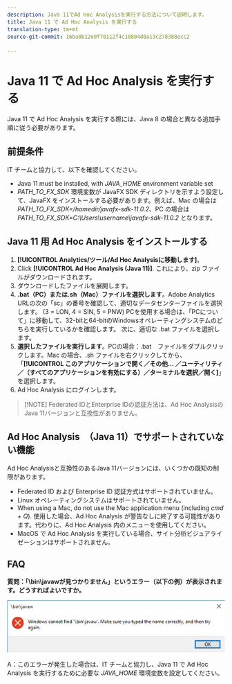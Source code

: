 ```yaml
---
description: Java 11でAd Hoc Analysisを実行する方法について説明します。
title: Java 11 で Ad Hoc Analysis を実行する
translation-type: tm+mt
source-git-commit: 16ba0b12e0f70112f4c10804d0a13c278388ecc2

---
```



# Java 11 で Ad Hoc Analysis を実行する

Java 11 で Ad Hoc Analysis を実行する際には、Java 8 の場合と異なる追加手順に従う必要があります。

## 前提条件

IT チームと協力して、以下を確認してください。

* Java 11 must be installed, with *JAVA_HOME* environment variable set
* *PATH_TO_FX_SDK* 環境変数が JavaFX SDK ディレクトリを示すよう設定して、JavaFX をインストールする必要があります。例えば、Mac の場合は *PATH_TO_FX_SDK=/homedir/javafx-sdk-11.0.2*、PC の場合は *PATH_TO_FX_SDK=C:\Users\username\javafx-sdk-11.0.2* となります。

## Java 11 用 Ad Hoc Analysis をインストールする

1. **[!UICONTROL Analytics/ツール/Ad Hoc Analysisに移動します]**。
1. Click **[!UICONTROL Ad Hoc Analysis (Java 11)]**. これにより、zip ファイルがダウンロードされます。
1. ダウンロードしたファイルを展開します。
1. **.bat（PC）または.sh（Mac）ファイルを選択します**。Adobe Analytics URLの次の「sc」の番号を確認して、適切なデータセンターファイルを選択します。 (3 = LON, 4 = SIN, 5 = PNW) PCを使用する場合は、「PCについて」に移動して、32-bitと64-bitのWindowsオペレーティングシステムのどちらを実行しているかを確認します。 次に、適切な .bat ファイルを選択します。
1. **選択したファイルを実行します**。PCの場合：.bat　ファイルをダブルクリックします。Mac の場合、.sh ファイルを右クリックしてから、「**[!UICONTROL このアプリケーションで開く／その他... ／ユーティリティ／（すべてのアプリケーションを有効にする）／ターミナルを選択／開く]**」を選択します。
1. Ad Hoc Analysis にログインします。

> [!NOTE] Federated IDとEnterprise IDの認証方法は、Ad Hoc AnalysisのJava 11バージョンと互換性がありません。

## Ad Hoc Analysis　（Java 11）でサポートされていない機能

Ad Hoc Analysisと互換性のあるJava 11バージョンには、いくつかの既知の制限があります。

* Federated ID および Enterprise ID 認証方式はサポートされていません。
* Linux オペレーティングシステムはサポートされていません。
* When using a Mac, do not use the Mac application menu (including *cmd + Q*). 使用した場合、Ad Hoc Analysis が警告なしに終了する可能性があります。代わりに、Ad Hoc Analysis 内のメニューを使用してください。
* MacOS で Ad Hoc Analysis を実行している場合、サイト分析ビジュアライゼーションはサポートされません。

## FAQ

**質問：「\bin\javawが見つかりません」というエラー（以下の例）が表示されます。どうすればよいですか。**

![](/help/analyze/ad-hoc-analysis/assets/error-java.png)

A：このエラーが発生した場合は、IT チームと協力し、Java 11 で Ad Hoc Analysis を実行するために必要な *JAVA_HOME* 環境変数を設定してください。
